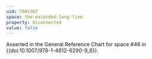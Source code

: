 ```yaml
---
uid: T001367
space: the-extended-long-line
property: biconnected
value: false
---
```

Asserted in the General Reference Chart for space #46 in
{{doi:10.1007/978-1-4612-6290-9_6}}.
